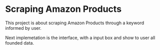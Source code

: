 # Scraping Amazon Products

This project is about scraping Amazon Products through a keyword informed by user.

Next implemetation is the interface, with a input box and show to user all founded data.
